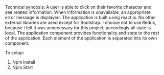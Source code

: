 Technical synopsis:  A user is able to click on their favorite character and see related information.   When information is unavailable, an appropriate error message is displayed. The application is built using react.js. No other external libraries are used except for Bootstrap. I choose not to use Redux, because I felt it was unnecessary for this project, accordingly all state is local. The application component provides functionality and state to the rest of the application.  Each element of the application is separated into its own component. 

To setup: 

1. Npm Install 
2. Npm Start